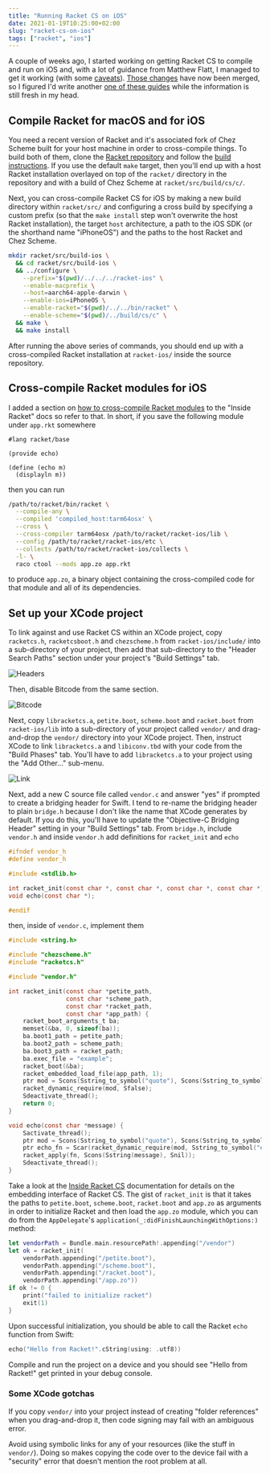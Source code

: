 ```yaml
---
title: "Running Racket CS on iOS"
date: 2021-01-19T10:25:00+02:00
slug: "racket-cs-on-ios"
tags: ["racket", "ios"]
---
```


A couple of weeks ago, I started working on getting Racket CS to
compile and run on iOS and, with a lot of guidance from Matthew Flatt,
I managed to get it working (with some [caveats]).  [Those
changes][pr] have now been merged, so I figured I'd write another [one
of these guides][old] while the information is still fresh in my head.

<!--more-->


## Compile Racket for macOS and for iOS

You need a recent version of Racket and it's associated fork of Chez
Scheme built for your host machine in order to cross-compile things.
To build both of them, clone the [Racket repository] and follow the
[build instructions].  If you use the default `make` target, then
you'll end up with a host Racket installation overlayed on top of the
`racket/` directory in the repository and with a build of Chez Scheme
at `racket/src/build/cs/c/`.

Next, you can cross-compile Racket CS for iOS by making a new build
directory within `racket/src/` and configuring a cross build by
specifying a custom prefix (so that the `make install` step won't
overwrite the host Racket installation), the target `host`
architecture, a path to the iOS SDK (or the shorthand name "iPhoneOS")
and the paths to the host Racket and Chez Scheme.

```bash
mkdir racket/src/build-ios \
  && cd racket/src/build-ios \
  && ../configure \
    --prefix="$(pwd)/../../../racket-ios" \
    --enable-macprefix \
    --host=aarch64-apple-darwin \
    --enable-ios=iPhoneOS \
    --enable-racket="$(pwd)/../../bin/racket" \
    --enable-scheme="$(pwd)/../build/cs/c" \
  && make \
  && make install
```

After running the above series of commands, you should end up with a
cross-compiled Racket installation at `racket-ios/` inside the source
repository.


## Cross-compile Racket modules for iOS

I added a section on [how to cross-compile Racket
modules][cross-section] to the "Inside Racket" docs so refer to that.
In short, if you save the following module under `app.rkt` somewhere

```racket
#lang racket/base

(provide echo)

(define (echo m)
  (displayln m))
```

then you can run

```bash
/path/to/racket/bin/racket \
  --compile-any \
  --compiled 'compiled_host:tarm64osx' \
  --cross \
  --cross-compiler tarm64osx /path/to/racket/racket-ios/lib \
  --config /path/to/racket/racket-ios/etc \
  --collects /path/to/racket/racket-ios/collects \
  -l- \
  raco ctool --mods app.zo app.rkt
```

to produce `app.zo`, a binary object containing the cross-compiled
code for that module and all of its dependencies.


## Set up your XCode project

To link against and use Racket CS within an XCode project, copy
`racketcs.h`, `racketcsboot.h` and `chezscheme.h` from
`racket-ios/include/` into a sub-directory of your project, then add
that sub-directory to the "Header Search Paths" section under your
project's "Build Settings" tab.

![Headers](/img/racket-cs-on-ios-headers.png)

Then, disable Bitcode from the same section.

![Bitcode](/img/racket-cs-on-ios-bitcode.png)

Next, copy `libracketcs.a`, `petite.boot`, `scheme.boot` and
`racket.boot` from `racket-ios/lib` into a sub-directory of your
project called `vendor/` and drag-and-drop the `vendor/` directory
into your XCode project.  Then, instruct XCode to link `libracketcs.a`
and `libiconv.tbd` with your code from the "Build Phases" tab.  You'll
have to add `libracketcs.a` to your project using the "Add Other..."
sub-menu.

![Link](/img/racket-cs-on-ios-link.png)

Next, add a new C source file called `vendor.c` and answer "yes" if
prompted to create a bridging header for Swift.  I tend to re-name the
bridging header to plain `bridge.h` because I don't like the name that
XCode generates by default.  If you do this, you'll have to update the
"Objective-C Bridging Header" setting in your "Build Settings" tab.
From `bridge.h`, include `vendor.h` and inside `vendor.h` add
definitions for `racket_init` and `echo`

```c
#ifndef vendor_h
#define vendor_h

#include <stdlib.h>

int racket_init(const char *, const char *, const char *, const char *);
void echo(const char *);

#endif
```

then, inside of `vendor.c`, implement them

```c
#include <string.h>

#include "chezscheme.h"
#include "racketcs.h"

#include "vendor.h"

int racket_init(const char *petite_path,
                const char *scheme_path,
                const char *racket_path,
                const char *app_path) {
    racket_boot_arguments_t ba;
    memset(&ba, 0, sizeof(ba));
    ba.boot1_path = petite_path;
    ba.boot2_path = scheme_path;
    ba.boot3_path = racket_path;
    ba.exec_file = "example";
    racket_boot(&ba);
    racket_embedded_load_file(app_path, 1);
    ptr mod = Scons(Sstring_to_symbol("quote"), Scons(Sstring_to_symbol("main"), Snil));
    racket_dynamic_require(mod, Sfalse);
    Sdeactivate_thread();
    return 0;
}

void echo(const char *message) {
    Sactivate_thread();
    ptr mod = Scons(Sstring_to_symbol("quote"), Scons(Sstring_to_symbol("main"), Snil));
    ptr echo_fn = Scar(racket_dynamic_require(mod, Sstring_to_symbol("echo")));
    racket_apply(fn, Scons(Sstring(message), Snil));
    Sdeactivate_thread();
}
```

Take a look at the [Inside Racket CS] documentation for details on the
embedding interface of Racket CS.  The gist of `racket_init` is that
it takes the paths to `petite.boot`, `scheme.boot`, `racket.boot` and
`app.zo` as arguments in order to initialize Racket and then load the
`app.zo` module, which you can do from the `AppDelegate`'s
`application(_:didFinishLaunchingWithOptions:)` method:

```swift
let vendorPath = Bundle.main.resourcePath!.appending("/vendor")
let ok = racket_init(
    vendorPath.appending("/petite.boot"),
    vendorPath.appending("/scheme.boot"),
    vendorPath.appending("/racket.boot"),
    vendorPath.appending("/app.zo"))
if ok != 0 {
    print("failed to initialize racket")
    exit(1)
}
```

Upon successful initialization, you should be able to call the Racket `echo`
function from Swift:

```swift
echo("Hello from Racket!".cString(using: .utf8))
```

Compile and run the project on a device and you should see "Hello from
Racket!" get printed in your debug console.

### Some XCode gotchas

If you copy `vendor/` into your project instead of creating "folder
references" when you drag-and-drop it, then code signing may fail with
an ambiguous error.

Avoid using symbolic links for any of your resources (like the stuff
in `vendor/`).  Doing so makes copying the code over to the device
fail with a "security" error that doesn't mention the root problem at
all.

[caveats]: https://github.com/racket/racket/blob/351c0047d6371e36cf422b4627e020d14e8853fe/racket/src/ChezScheme/c/segment.c#L578-L587
[old]: /2020/01/05/racket-on-ios/
[pr]: https://github.com/racket/racket/pull/3607
[Racket repository]: https://github.com/racket/racket
[build instructions]: https://github.com/racket/racket/blob/08fa24304ebf80a21ade32e8e59bb51b27af1dae/build.md#1-building-racket-from-source
[cross-section]: https://www.cs.utah.edu/plt/snapshots/current/doc/inside/ios-cross-compilation.html?q=inside
[Inside Racket CS]: https://www.cs.utah.edu/plt/snapshots/current/doc/inside/cs.html?q=inside
